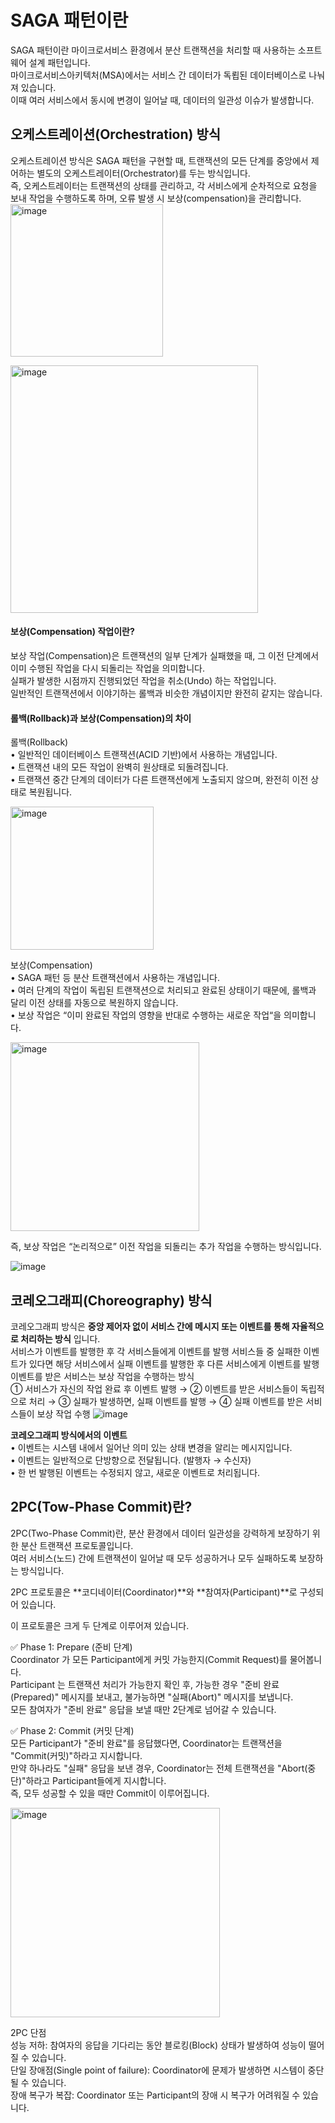 # SAGA 패턴이란
SAGA 패턴이란 마이크로서비스 환경에서 분산 트랜잭션을 처리할 때 사용하는 소프트웨어 설계 패턴입니다.  
마이크로서비스아키텍처(MSA)에서는 서비스 간 데이터가 독룁된 데이터베이스로 나눠져 있습니다.  
이때 여러 서비스에서 동시에 변경이 일어날 때, 데이터의 일관성 이슈가 발생합니다.  

## 오케스트레이션(Orchestration) 방식
오케스트레이션 방식은 SAGA 패턴을 구현할 때, 트랜잭션의 모든 단계를 중앙에서 제어하는 별도의 오케스트레이터(Orchestrator)를 두는 방식입니다.  
즉, 오케스트레이터는 트랜잭션의 상태를 관리하고, 각 서비스에게 순차적으로 요청을 보내 작업을 수행하도록 하며, 오류 발생 시 보상(compensation)을 관리합니다.  
<img width="244" alt="image" src="https://github.com/user-attachments/assets/00ac381a-cdb9-4f04-a17c-3a38816a17b0" />  
  
<img width="396" alt="image" src="https://github.com/user-attachments/assets/53285638-9e79-4de6-9485-a51e0d746e6f" />  

#### 보상(Compensation) 작업이란?
보상 작업(Compensation)은 트랜잭션의 일부 단계가 실패했을 때, 그 이전 단계에서 이미 수행된 작업을 다시 되돌리는 작업을 의미합니다.  
실패가 발생한 시점까지 진행되었던 작업을 취소(Undo) 하는 작업입니다.  
일반적인 트랜잭션에서 이야기하는 롤백과 비슷한 개념이지만 완전히 같지는 않습니다.

#### 롤백(Rollback)과 보상(Compensation)의 차이
롤백(Rollback)  
	•	일반적인 데이터베이스 트랜잭션(ACID 기반)에서 사용하는 개념입니다.  
	•	트랜잭션 내의 모든 작업이 완벽히 원상태로 되돌려집니다.  
	•	트랜잭션 중간 단계의 데이터가 다른 트랜잭션에게 노출되지 않으며, 완전히 이전 상태로 복원됩니다.  
 
<img width="229" alt="image" src="https://github.com/user-attachments/assets/20a9b723-22c2-49cd-8fd2-c2228bcd3de6" />  

보상(Compensation)  
	•	SAGA 패턴 등 분산 트랜잭션에서 사용하는 개념입니다.  
	•	여러 단계의 작업이 독립된 트랜잭션으로 처리되고 완료된 상태이기 때문에, 롤백과 달리 이전 상태를 자동으로 복원하지 않습니다.  
	•	보상 작업은 “이미 완료된 작업의 영향을 반대로 수행하는 새로운 작업“을 의미합니다.  
  
<img width="302" alt="image" src="https://github.com/user-attachments/assets/43cfc591-e9d6-41f0-b46b-36428b40c1a3" />    
  
즉, 보상 작업은 “논리적으로” 이전 작업을 되돌리는 추가 작업을 수행하는 방식입니다.

![image](https://github.com/user-attachments/assets/56113ff3-1505-4ae6-ab59-18a470bc90e5)


## 코레오그래피(Choreography) 방식
코레오그래피 방식은 **중앙 제어자 없이 서비스 간에 메시지 또는 이벤트를 통해 자율적으로 처리하는 방식** 입니다.       
서비스가 이벤트를 발행한 후 각 서비스들에게 이벤트를 발행 서비스들 중 실패한 이벤트가 있다면 해당 서비스에서 실패 이벤트를 발행한 후 다른 서비스에게 이벤트를 발행 이벤트를 받은 서비스는 보상 작업을 수행하는 방식  
① 서비스가 자신의 작업 완료 후 이벤트 발행 → ② 이벤트를 받은 서비스들이 독립적으로 처리 → ③ 실패가 발생하면, 실패 이벤트를 발행 → ④ 실패 이벤트를 받은 서비스들이 보상 작업 수행
![image](https://github.com/user-attachments/assets/927bebe9-3f9c-450d-b424-50a9012df1c0)

**코레오그래피 방식에서의 이벤트**  
	•	이벤트는 시스템 내에서 일어난 의미 있는 상태 변경을 알리는 메시지입니다.  
	•	이벤트는 일반적으로 단방향으로 전달됩니다. (발행자 → 수신자)  
	•	한 번 발행된 이벤트는 수정되지 않고, 새로운 이벤트로 처리됩니다.  



## 2PC(Tow-Phase Commit)란?
2PC(Two-Phase Commit)란, 분산 환경에서 데이터 일관성을 강력하게 보장하기 위한 분산 트랜잭션 프로토콜입니다.  
여러 서비스(노드) 간에 트랜잭션이 일어날 때 모두 성공하거나 모두 실패하도록 보장하는 방식입니다.  

2PC 프로토콜은 **코디네이터(Coordinator)**와 **참여자(Participant)**로 구성되어 있습니다.

이 프로토콜은 크게 두 단계로 이루어져 있습니다.  

✅ Phase 1: Prepare (준비 단계)  
Coordinator 가 모든 Participant에게 커밋 가능한지(Commit Request)를 물어봅니다.  
Participant 는 트랜잭션 처리가 가능한지 확인 후, 가능한 경우 "준비 완료(Prepared)" 메시지를 보내고, 불가능하면 "실패(Abort)" 메시지를 보냅니다.  
모든 참여자가 "준비 완료" 응답을 보낼 때만 2단계로 넘어갈 수 있습니다.  
  
✅ Phase 2: Commit (커밋 단계)  
모든 Participant가 "준비 완료"를 응답했다면, Coordinator는 트랜잭션을 "Commit(커밋)"하라고 지시합니다.  
만약 하나라도 "실패" 응답을 보낸 경우, Coordinator는 전체 트랜잭션을 "Abort(중단)"하라고 Participant들에게 지시합니다.  
즉, 모두 성공할 수 있을 때만 Commit이 이루어집니다.  
  
<img width="335" alt="image" src="https://github.com/user-attachments/assets/36d6e3a1-852c-431d-bbc9-a22086f94c8a" />  

    
2PC 단점  
성능 저하: 참여자의 응답을 기다리는 동안 블로킹(Block) 상태가 발생하여 성능이 떨어질 수 있습니다.  
단일 장애점(Single point of failure): Coordinator에 문제가 발생하면 시스템이 중단될 수 있습니다.  
장애 복구가 복잡: Coordinator 또는 Participant의 장애 시 복구가 어려워질 수 있습니다.  
